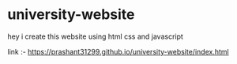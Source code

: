 # university-website

hey i create this website using html css and javascript 

link :-  https://prashant31299.github.io/university-website/index.html
